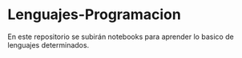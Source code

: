 # Lenguajes-Programacion
En este repositorio se subirán notebooks para aprender lo basico de lenguajes determinados.
